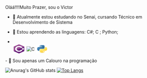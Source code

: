 Oláá!!!!Muito Prazer, sou o Victor

- 🥽 Atualmente estou estudando no Senai, cursando Técnico em
Desenvolvimento de Sistema
- 🤔 Estou aprendendo as linguagens:
  C#;
  C ;
  Python;
- <div style="display: inline_block"><br>
  
  <img align="center" alt="Csharp" height="30" width="40" src="https://raw.githubusercontent.com/devicons/devicon/master/icons/csharp/csharp-original.svg">
  <img align="center" alt="C" height="30" width="40" src="https://cdn.jsdelivr.net/gh/devicons/devicon/icons/c/c-original.svg" />
  <img align="center" alt="Python" height="30" width="40" src="https://raw.githubusercontent.com/devicons/devicon/master/icons/python/python-original.svg">
  
</div>
- 📘 Sou apenas um Calouro na programação


![Anurag's GitHub stats](https://github-readme-stats.vercel.app/api?username=VictorHMSforne&show_icons=true&theme=tokyonight)
[![Top Langs](https://github-readme-stats.vercel.app/api/top-langs/?username=VictorHMSforne&layout=donut&theme=tokyonight)](https://github.com/anuraghazra/github-readme-stats)


